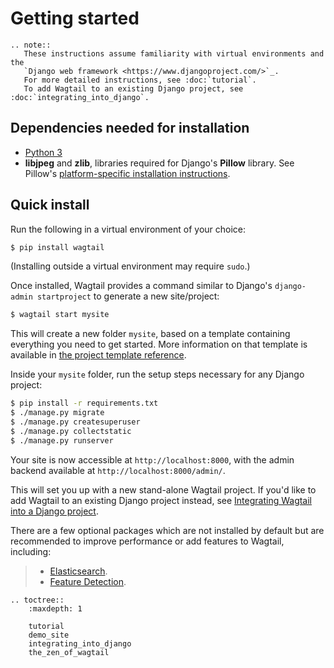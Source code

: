 # Getting started

```eval_rst
.. note::
   These instructions assume familiarity with virtual environments and the
   `Django web framework <https://www.djangoproject.com/>`_.
   For more detailed instructions, see :doc:`tutorial`.
   To add Wagtail to an existing Django project, see :doc:`integrating_into_django`.
```

## Dependencies needed for installation

-   [Python 3](https://www.python.org/downloads/)
-   **libjpeg** and **zlib**, libraries required for Django\'s **Pillow** library.
    See Pillow\'s [platform-specific installation instructions](https://pillow.readthedocs.org/en/latest/installation.html#external-libraries).

## Quick install

Run the following in a virtual environment of your choice:

```sh
$ pip install wagtail
```

(Installing outside a virtual environment may require `sudo`.)

Once installed, Wagtail provides a command similar to Django\'s `django-admin startproject` to generate a new site/project:

```sh
$ wagtail start mysite
```

This will create a new folder `mysite`, based on a template containing everything you need to get started.
More information on that template is available in
[the project template reference](/reference/project_template).

Inside your `mysite` folder, run the setup steps necessary for any Django project:

```sh
$ pip install -r requirements.txt
$ ./manage.py migrate
$ ./manage.py createsuperuser
$ ./manage.py collectstatic
$ ./manage.py runserver
```

Your site is now accessible at `http://localhost:8000`, with the admin backend available at `http://localhost:8000/admin/`.

This will set you up with a new stand-alone Wagtail project.
If you\'d like to add Wagtail to an existing Django project instead, see [Integrating Wagtail into a Django project](integrating_into_django).

There are a few optional packages which are not installed by default but are recommended to improve performance or add features to Wagtail, including:

> -   [Elasticsearch](/advanced_topics/performance).
> -   [Feature Detection](image_feature_detection).

```eval_rst
.. toctree::
    :maxdepth: 1

    tutorial
    demo_site
    integrating_into_django
    the_zen_of_wagtail
```
